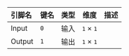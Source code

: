 <!--
DO NOT EDIT THIS FILE DIRECTLY.
This file is generated by tools/comp-docs.js.
All changes will be overwritten by regeneration.
-->

<slot class="model-pins">

| 引脚名 | 键名 | 类型 | 维度 | 描述 |
|:------ |:---- |:----:|:----:|:---- |
| Input | `0` | 输入 | <samp>1</samp> × <samp>1</samp> |  |
| Output | `1` | 输出 | <samp>1</samp> × <samp>1</samp> |  |

</slot>
